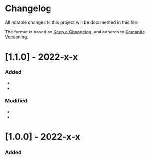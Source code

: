 # Changelog
All notable changes to this project will be documented in this file.

The format is based on [Keep a Changelog](https://keepachangelog.com/en/1.0.0/),
and adheres to [Semantic Versioning](https://semver.org/spec/v2.0.0.html).

# [1.1.0] - 2022-x-x
### Added
*
*
### Modified
*
*

# [1.0.0] - 2022-x-x
### Added

